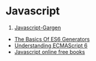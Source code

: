 # Javascript

1. [Javascript-Gargen](http://bonsaiden.github.io/JavaScript-Garden/)
-  [The Basics Of ES6 Generators](http://davidwalsh.name/es6-generators)
-  [Understanding ECMAScript 6](https://leanpub.com/understandinges6/read)
-  [Javascript online free books](http://jsbooks.revolunet.com/)